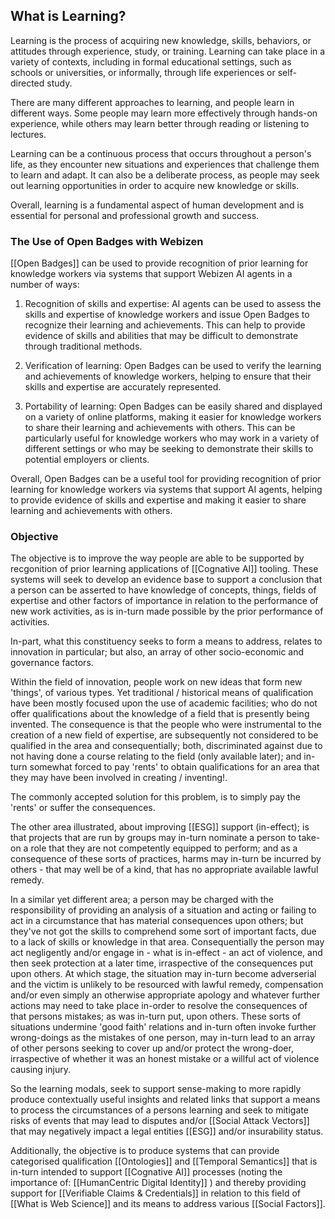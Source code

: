 ## What is Learning?

Learning is the process of acquiring new knowledge, skills, behaviors, or attitudes through experience, study, or training. Learning can take place in a variety of contexts, including in formal educational settings, such as schools or universities, or informally, through life experiences or self-directed study.

There are many different approaches to learning, and people learn in different ways. Some people may learn more effectively through hands-on experience, while others may learn better through reading or listening to lectures.

Learning can be a continuous process that occurs throughout a person's life, as they encounter new situations and experiences that challenge them to learn and adapt. It can also be a deliberate process, as people may seek out learning opportunities in order to acquire new knowledge or skills.

Overall, learning is a fundamental aspect of human development and is essential for personal and professional growth and success.

### The Use of Open Badges with Webizen

[[Open Badges]]  can be used to provide recognition of prior learning for knowledge workers via systems that support Webizen AI agents in a number of ways:

1.  Recognition of skills and expertise: AI agents can be used to assess the skills and expertise of knowledge workers and issue Open Badges to recognize their learning and achievements. This can help to provide evidence of skills and abilities that may be difficult to demonstrate through traditional methods.
    
2.  Verification of learning: Open Badges can be used to verify the learning and achievements of knowledge workers, helping to ensure that their skills and expertise are accurately represented.
    
3.  Portability of learning: Open Badges can be easily shared and displayed on a variety of online platforms, making it easier for knowledge workers to share their learning and achievements with others. This can be particularly useful for knowledge workers who may work in a variety of different settings or who may be seeking to demonstrate their skills to potential employers or clients.
    

Overall, Open Badges can be a useful tool for providing recognition of prior learning for knowledge workers via systems that support AI agents, helping to provide evidence of skills and expertise and making it easier to share learning and achievements with others.


### Objective

The objective is to improve the way people are able to be supported by recgonition of prior learning applications of [[Cognative AI]] tooling.  These systems will seek to develop an evidence base to support a conclusion that a person can be asserted to have knowledge of concepts, things, fields of expertise and other factors of importance in relation to the performance of new work activities, as is in-turn made possible by the prior performance of activities. 

In-part, what this constituency seeks to form a means to address, relates to innovation in particular; but also, an array of other socio-economic and governance factors.  

Within the field of innovation, people work on new ideas that form new 'things', of various types.  Yet traditional / historical means of qualification have been mostly focused upon the use of academic facilities; who do not offer qualifications about the knowledge of a field that is presently being invented.  The consequence is that the people who were instrumental to the creation of a new field of expertise, are subsequently not considered to be qualified in the area and consequentially; both, discriminated against due to not having done a course relating to the field (only available later); and in-turn somewhat forced to pay 'rents' to obtain qualifications for an area that they may have been involved in creating / inventing!.

The commonly accepted solution for this problem, is to simply pay the 'rents' or suffer the consequences.

The other area illustrated, about improving [[ESG]] support (in-effect); is that projects that are run by groups may in-turn nominate a person to take-on a role that they are not competently equipped to perform; and as a consequence of these sorts of practices, harms may in-turn be incurred by others - that may well be of a kind, that has no appropriate available lawful remedy.  

In a similar yet different area; a person may be charged with the responsibility of providing an analysis of a situation and acting or failing to act in a circumstance that has material consequences upon others; but they've not got the skills to comprehend some sort of important facts, due to a lack of skills or knowledge in that area.  Consequentially the person may act negligently and/or engage in - what is in-effect - an act of violence, and then seek protection at a later time, irraspective of the consequences put upon others.  At which stage, the situation may in-turn become adverserial and the victim is unlikely to be resourced with lawful remedy, compensation and/or even simply an otherwise appropriate apology and whatever further actions may need to take place in-order to resolve the consequences of that persons mistakes; as was in-turn put, upon others.  These sorts of situations undermine 'good faith' relations and in-turn often invoke further wrong-doings as the mistakes of one person, may in-turn lead to an array of other persons seeking to cover up and/or protect the wrong-doer, irraspective of whether it was an honest mistake or a willful act of violence causing injury.

So the learning modals, seek to support sense-making to more rapidly produce contextually useful insights and related links that support a means to process the circumstances of a persons learning and seek to mitigate risks of events that may lead to disputes and/or [[Social Attack Vectors]] that may negatively impact a legal entities [[ESG]] and/or insurability status.

Additionally, the objective is to produce systems that can provide categorised qualification  [[Ontologies]] and [[Temporal Semantics]] that is in-turn intended to support [[Cognative AI]] processes (noting the importance of: [[HumanCentric Digital Identity]] ) and thereby providing support for [[Verifiable Claims & Credentials]] in relation to this field of [[What is Web Science]] and its means to address various [[Social Factors]].

